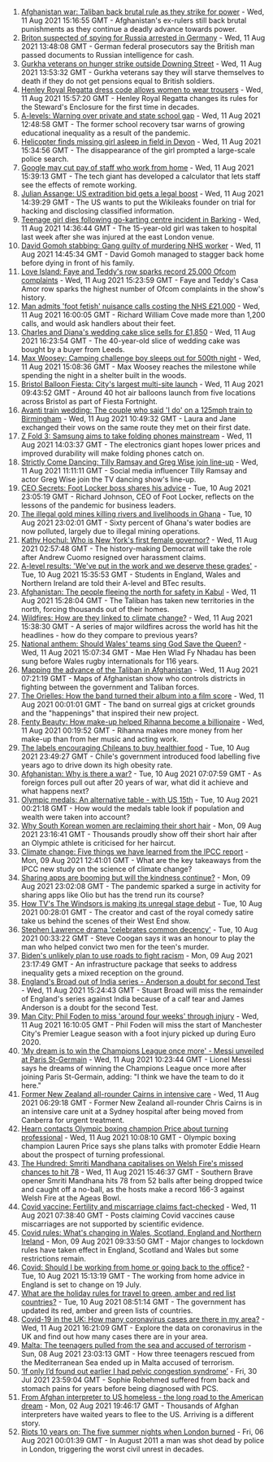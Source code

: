 1. [Afghanistan war: Taliban back brutal rule as they strike for power](https://www.bbc.co.uk/news/world-asia-58156772) - Wed, 11 Aug 2021 15:16:55 GMT - Afghanistan's ex-rulers still back brutal punishments as they continue a deadly advance towards power.
2. [Briton suspected of spying for Russia arrested in Germany](https://www.bbc.co.uk/news/world-europe-58170872) - Wed, 11 Aug 2021 13:48:08 GMT - German federal prosecutors say the British man passed documents to Russian intelligence for cash.
3. [Gurkha veterans on hunger strike outside Downing Street](https://www.bbc.co.uk/news/uk-58159773) - Wed, 11 Aug 2021 13:53:32 GMT - Gurkha veterans say they will starve themselves to death if they do not get pensions equal to British soldiers.
4. [Henley Royal Regatta dress code allows women to wear trousers](https://www.bbc.co.uk/news/uk-england-oxfordshire-58173881) - Wed, 11 Aug 2021 15:57:20 GMT - Henley Royal Regatta changes its rules for the Steward's Enclosure for the first time in decades.
5. [A-levels: Warning over private and state school gap](https://www.bbc.co.uk/news/education-58172292) - Wed, 11 Aug 2021 12:48:58 GMT - The former school recovery tsar warns of growing educational inequality as a result of the pandemic.
6. [Helicopter finds missing girl asleep in field in Devon](https://www.bbc.co.uk/news/uk-england-devon-58176944) - Wed, 11 Aug 2021 15:34:56 GMT - The disappearance of the girl prompted a large-scale police search.
7. [Google may cut pay of staff who work from home](https://www.bbc.co.uk/news/business-58171716) - Wed, 11 Aug 2021 15:39:13 GMT - The tech giant has developed a calculator that lets staff see the effects of remote working.
8. [Julian Assange: US extradition bid gets a legal boost](https://www.bbc.co.uk/news/uk-58157955) - Wed, 11 Aug 2021 14:39:29 GMT - The US wants to put the Wikileaks founder on trial for hacking and disclosing classified information.
9. [Teenage girl dies following go-karting centre incident in Barking](https://www.bbc.co.uk/news/uk-england-london-58175218) - Wed, 11 Aug 2021 14:36:44 GMT - The 15-year-old girl was taken to hospital last week after she was injured at the east London venue.
10. [David Gomoh stabbing: Gang guilty of murdering NHS worker](https://www.bbc.co.uk/news/uk-england-london-58113038) - Wed, 11 Aug 2021 14:45:34 GMT - David Gomoh managed to stagger back home before dying in front of his family.
11. [Love Island: Faye and Teddy's row sparks record 25,000 Ofcom complaints](https://www.bbc.co.uk/news/entertainment-arts-58162817) - Wed, 11 Aug 2021 15:23:59 GMT - Faye and Teddy's Casa Amor row sparks the highest number of Ofcom complaints in the show's history.
12. [Man admits 'foot fetish' nuisance calls costing the NHS £21,000](https://www.bbc.co.uk/news/uk-england-sussex-58178106) - Wed, 11 Aug 2021 16:00:05 GMT - Richard William Cove made more than 1,200 calls, and would ask handlers about their feet.
13. [Charles and Diana's wedding cake slice sells for £1,850](https://www.bbc.co.uk/news/uk-england-gloucestershire-58173317) - Wed, 11 Aug 2021 16:23:54 GMT - The 40-year-old slice of wedding cake was bought by a buyer from Leeds.
14. [Max Woosey: Camping challenge boy sleeps out for 500th night](https://www.bbc.co.uk/news/uk-england-devon-58169400) - Wed, 11 Aug 2021 15:08:36 GMT - Max Woosey reaches the milestone while spending the night in a shelter built in the woods.
15. [Bristol Balloon Fiesta: City's largest multi-site launch](https://www.bbc.co.uk/news/uk-england-bristol-58169580) - Wed, 11 Aug 2021 09:43:52 GMT - Around 40 hot air balloons launch from five locations across Bristol as part of Fiesta Fortnight.
16. [Avanti train wedding: The couple who said 'I do' on a 125mph train to Birmingham](https://www.bbc.co.uk/news/newsbeat-58173130) - Wed, 11 Aug 2021 10:49:32 GMT - Laura and Jane exchanged their vows on the same route they met on their first date.
17. [Z Fold 3: Samsung aims to take folding phones mainstream](https://www.bbc.co.uk/news/technology-58175048) - Wed, 11 Aug 2021 14:03:37 GMT - The electronics giant hopes lower prices and improved durability will make folding phones catch on.
18. [Strictly Come Dancing: Tilly Ramsay and Greg Wise join line-up](https://www.bbc.co.uk/news/entertainment-arts-58089932) - Wed, 11 Aug 2021 11:11:11 GMT - Social media influencer Tilly Ramsay and actor Greg Wise join the TV dancing show's line-up.
19. [CEO Secrets: Foot Locker boss shares his advice](https://www.bbc.co.uk/news/business-58101254) - Tue, 10 Aug 2021 23:05:19 GMT - Richard Johnson, CEO of Foot Locker, reflects on the lessons of the pandemic for business leaders.
20. [The illegal gold mines killing rivers and livelihoods in Ghana](https://www.bbc.co.uk/news/world-africa-58119653) - Tue, 10 Aug 2021 23:02:01 GMT - Sixty percent of Ghana's water bodies are now polluted, largely due to illegal mining operations.
21. [Kathy Hochul: Who is New York's first female governor?](https://www.bbc.co.uk/news/world-us-canada-58167825) - Wed, 11 Aug 2021 02:57:48 GMT - The history-making Democrat will take the role after Andrew Cuomo resigned over harassment claims.
22. [A-level results: 'We've put in the work and we deserve these grades'](https://www.bbc.co.uk/news/education-58160873) - Tue, 10 Aug 2021 15:35:53 GMT - Students in England, Wales and Northern Ireland are told their A-level and BTec results.
23. [Afghanistan: The people fleeing the north for safety in Kabul](https://www.bbc.co.uk/news/world-asia-58170433) - Wed, 11 Aug 2021 15:28:04 GMT - The Taliban has taken new territories in the north, forcing thousands out of their homes.
24. [Wildfires: How are they linked to climate change?](https://www.bbc.co.uk/news/58159451) - Wed, 11 Aug 2021 15:38:30 GMT - A series of major wildfires across the world has hit the headlines - how do they compare to previous years?
25. [National anthem: Should Wales' teams sing God Save the Queen?](https://www.bbc.co.uk/news/uk-wales-58171799) - Wed, 11 Aug 2021 15:07:34 GMT - Mae Hen Wlad Fy Nhadau has been sung before Wales rugby internationals for 116 years.
26. [Mapping the advance of the Taliban in Afghanistan](https://www.bbc.co.uk/news/world-asia-57933979) - Wed, 11 Aug 2021 07:21:19 GMT - Maps of Afghanistan show who controls districts in fighting between the government and Taliban forces.
27. [The Orielles: How the band turned their album into a film score](https://www.bbc.co.uk/news/entertainment-arts-58083762) - Wed, 11 Aug 2021 00:01:01 GMT - The band on surreal gigs at cricket grounds and the "happenings" that inspired their new project.
28. [Fenty Beauty: How make-up helped Rihanna become a billionaire](https://www.bbc.co.uk/news/newsbeat-58084543) - Wed, 11 Aug 2021 00:19:52 GMT - Rihanna makes more money from her make-up than from her music and acting work.
29. [The labels encouraging Chileans to buy healthier food](https://www.bbc.co.uk/news/world-latin-america-57553315) - Tue, 10 Aug 2021 23:49:27 GMT - Chile's government introduced food labelling five years ago to drive down its high obesity rate.
30. [Afghanistan: Why is there a war?](https://www.bbc.co.uk/news/world-asia-49192495) - Tue, 10 Aug 2021 07:07:59 GMT - As foreign forces pull out after 20 years of war, what did it achieve and what happens next?
31. [Olympic medals: An alternative table - with US 15th](https://www.bbc.co.uk/news/world-us-canada-58143550) - Tue, 10 Aug 2021 00:21:18 GMT - How would the medals table look if population and wealth were taken into account?
32. [Why South Korean women are reclaiming their short hair](https://www.bbc.co.uk/news/world-asia-58082355) - Mon, 09 Aug 2021 23:16:41 GMT - Thousands proudly show off their short hair after an Olympic athlete is criticised for her haircut.
33. [Climate change: Five things we have learned from the IPCC report](https://www.bbc.co.uk/news/science-environment-58138714) - Mon, 09 Aug 2021 12:41:01 GMT - What are the key takeaways from the IPCC new study on the science of climate change?
34. [Sharing apps are booming but will the kindness continue?](https://www.bbc.co.uk/news/business-57981598) - Mon, 09 Aug 2021 23:02:08 GMT - The pandemic sparked a surge in activity for sharing apps like Olio but has the trend run its course?
35. [How TV's The Windsors is making its unregal stage debut](https://www.bbc.co.uk/news/entertainment-arts-58101586) - Tue, 10 Aug 2021 00:28:01 GMT - The creator and cast of the royal comedy satire take us behind the scenes of their West End show.
36. [Stephen Lawrence drama 'celebrates common decency'](https://www.bbc.co.uk/news/entertainment-arts-58112588) - Tue, 10 Aug 2021 00:33:22 GMT - Steve Coogan says it was an honour to play the man who helped convict two men for the teen's murder.
37. [Biden's unlikely plan to use roads to fight racism](https://www.bbc.co.uk/news/world-us-canada-58106414) - Mon, 09 Aug 2021 23:17:49 GMT - An infrastructure package that seeks to address inequality gets a mixed reception on the ground.
38. [England's Broad out of India series - Anderson a doubt for second Test](https://www.bbc.co.uk/sport/cricket/58169608) - Wed, 11 Aug 2021 15:24:43 GMT - Stuart Broad will miss the remainder of England's series against India because of a calf tear and James Anderson is a doubt for the second Test.
39. [Man City: Phil Foden to miss 'around four weeks' through injury](https://www.bbc.co.uk/sport/football/58178585) - Wed, 11 Aug 2021 16:10:05 GMT - Phil Foden will miss the start of Manchester City's Premier League season with a foot injury picked up during Euro 2020.
40. ['My dream is to win the Champions League once more' - Messi unveiled at Paris St-Germain](https://www.bbc.co.uk/sport/football/58159748) - Wed, 11 Aug 2021 10:23:44 GMT - Lionel Messi says he dreams of winning the Champions League once more after joining Paris St-Germain, adding: "I think we have the team to do it here."
41. [Former New Zealand all-rounder Cairns in intensive care](https://www.bbc.co.uk/sport/cricket/58159745) - Wed, 11 Aug 2021 06:29:18 GMT - Former New Zealand all-rounder Chris Cairns is in an intensive care unit at a Sydney hospital after being moved from Canberra for urgent treatment.
42. [Hearn contacts Olympic boxing champion Price about turning professional](https://www.bbc.co.uk/sport/boxing/58170707) - Wed, 11 Aug 2021 10:08:10 GMT - Olympic boxing champion Lauren Price says she plans talks with promoter Eddie Hearn about the prospect of turning professional.
43. [The Hundred: Smriti Mandhana capitalises on Welsh Fire's missed chances to hit 78](https://www.bbc.co.uk/sport/av/cricket/58177316) - Wed, 11 Aug 2021 15:46:37 GMT - Southern Brave opener Smriti Mandhana hits 78 from 52 balls after being dropped twice and caught off a no-ball, as the hosts make a record 166-3 against Welsh Fire at the Ageas Bowl.
44. [Covid vaccine: Fertility and miscarriage claims fact-checked](https://www.bbc.co.uk/news/health-57552527) - Wed, 11 Aug 2021 07:38:40 GMT - Posts claiming Covid vaccines cause miscarriages are not supported by scientific evidence.
45. [Covid rules: What's changing in Wales, Scotland, England and Northern Ireland](https://www.bbc.co.uk/news/explainers-52530518) - Mon, 09 Aug 2021 09:33:50 GMT - Major changes to lockdown rules have taken effect in England, Scotland and Wales but some restrictions remain.
46. [Covid: Should I be working from home or going back to the office?](https://www.bbc.co.uk/news/business-52567567) - Tue, 10 Aug 2021 15:13:19 GMT - The working from home advice in England is set to change on 19 July.
47. [What are the holiday rules for travel to green, amber and red list countries?](https://www.bbc.co.uk/news/explainers-52544307) - Tue, 10 Aug 2021 08:51:14 GMT - The government has updated its red, amber and green lists of countries.
48. [Covid-19 in the UK: How many coronavirus cases are there in my area?](https://www.bbc.co.uk/news/uk-51768274) - Wed, 11 Aug 2021 16:21:09 GMT - Explore the data on coronavirus in the UK and find out how many cases there are in your area.
49. [Malta: The teenagers pulled from the sea and accused of terrorism](https://www.bbc.co.uk/news/world-57988934) - Sun, 08 Aug 2021 23:03:13 GMT - How three teenagers rescued from the Mediterranean Sea ended up in Malta accused of terrorism.
50. [‘If only I’d found out earlier I had pelvic congestion syndrome’](https://www.bbc.co.uk/news/stories-58030699) - Fri, 30 Jul 2021 23:59:04 GMT - Sophie Robehmed suffered from back and stomach pains for years before being diagnosed with PCS.
51. [From Afghan interpreter to US homeless - the long road to the American dream](https://www.bbc.co.uk/news/world-us-canada-58020494) - Mon, 02 Aug 2021 19:46:17 GMT - Thousands of Afghan interpreters have waited years to flee to the US. Arriving is a different story.
52. [Riots 10 years on: The five summer nights when London burned](https://www.bbc.co.uk/news/uk-england-london-58058031) - Fri, 06 Aug 2021 00:01:39 GMT - In August 2011 a man was shot dead by police in London, triggering the worst civil unrest in decades.
